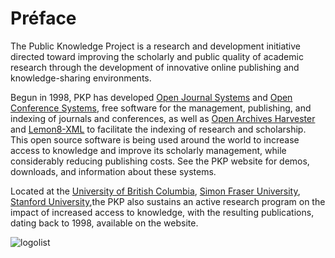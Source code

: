 # Préface

The Public Knowledge Project is a research and development initiative directed toward improving the scholarly and public quality of academic research through the development of innovative online publishing and knowledge-sharing environments.

Begun in 1998, PKP has developed [Open Journal Systems](http://pkp.sfu.ca/ojs) and [Open Conference Systems](http://pkp.sfu.ca/ocs), free software for the management, publishing, and indexing of journals and conferences, as well as [Open Archives Harvester](http://pkp.sfu.ca/harvester) and [Lemon8-XML](http://pkp.sfu.ca/lemon8) to facilitate the indexing of research and scholarship. This open source software is being used around the world to increase access to knowledge and improve its scholarly management, while considerably reducing publishing costs. See the PKP website for demos, downloads, and information about these systems.

Located at the [University of British Columbia](http://www.ubc.ca/), [Simon Fraser University](http://www.sfu.ca/), [Stanford University](http://ed.stanford.edu/suse/),<!-- and \[Arizona State University\](http://www.asu.edu/),-->the PKP also sustains an active research program on the impact of increased access to knowledge, with the resulting publications, dating back to 1998, available on the website.

![logolist](https://pkp.sfu.ca/ojs/docs/technicalreference/common/logo_list.png)



